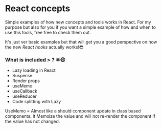 # React concepts

Simple examples of how new concepts and tools works in React. For my purpose but also for you if you want a simple example of how and when to use this tools, free free to check them out.

It's just ver basic examples but that will get you a good perspective on how the new *React hooks* actually works!😎

### What is included  > ? ⚛️😄

* Lazy loading in React
* Suspense
* Render props
* useMemo
* useCallback
* useReducer
* Code splitting with Lazy

UseMemo = Almost like a should component update in class based components.
It Memoize the value and will not re-render the component  if the value has not changed.
